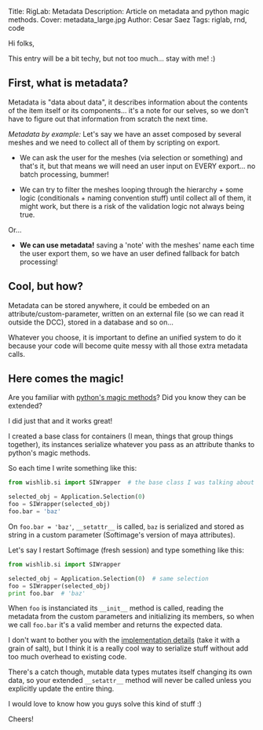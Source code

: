 Title: RigLab: Metadata
Description: Article on metadata and python magic methods.
Cover: metadata_large.jpg
Author: Cesar Saez
Tags: riglab, rnd, code

Hi folks,

This entry will be a bit techy, but not too much... stay with me! :)

## First, what is metadata?

Metadata is "data about data", it describes information about the contents of the
item itself or its components... it's a note for our selves, so we don't
have to figure out that information from scratch the next time.

_Metadata by example:_
Let's say we have an asset composed by several meshes and
we need to collect all of them by scripting on export.

* We can ask the user for the meshes (via selection or something) and that's it,
but that means we will need an user input on EVERY export... no batch processing,
bummer!

* We can try to filter the meshes looping through the hierarchy + some logic
(conditionals + naming convention stuff) until collect all of them, it might work,
but there is a risk of the validation logic not always being true.

Or...

* **We can use metadata!** saving a 'note' with the meshes' name each time the
user export them, so we have an user defined fallback for batch processing!

## Cool, but how?

Metadata can be stored anywhere, it could be embeded on an attribute/custom-parameter,
written on an external file (so we can read it outside the DCC), stored
in a database and so on...

Whatever you choose, it is important to define an unified system to do it
because your code will become quite messy with all those extra metadata calls.

## Here comes the magic!

Are you familiar with [python's magic methods](http://www.rafekettler.com/magicmethods.html)?
Did you know they can be extended?

I did just that and it works great!

I created a base class for containers (I mean, things that group things together),
its instances serialize whatever you pass as an attribute thanks to python's magic
methods.

So each time I write something like this:

```python
from wishlib.si import SIWrapper  # the base class I was talking about

selected_obj = Application.Selection(0)
foo = SIWrapper(selected_obj)
foo.bar = 'baz'
```

On `foo.bar = 'baz'`, `__setattr__` is called, `baz` is serialized
and stored as string in a custom parameter (Softimage's version of maya attributes).

Let's say I restart Softimage (fresh session) and type something like this:

```python
from wishlib.si import SIWrapper

selected_obj = Application.Selection(0)  # same selection
foo = SIWrapper(selected_obj)
print foo.bar  # 'baz'
```

When `foo` is instanciated its `__init__` method is called, reading the metadata
from the custom parameters and initializing its members, so when we call `foo.bar`
it's a valid member and returns the expected data.

I don't want to bother you with the [implementation details](https://github.com/csaez/wishlib/blob/master/wishlib/si/siwrapper.py) (take it with a grain of salt),
but I think it is a really cool way to serialize stuff without add too much overhead
to existing code.

There's a catch though, mutable data types mutates itself changing its own data, so
your extended `__setattr__` method will never be called unless you explicitly
update the entire thing.

I would love to know how you guys solve this kind of stuff :)

Cheers!
